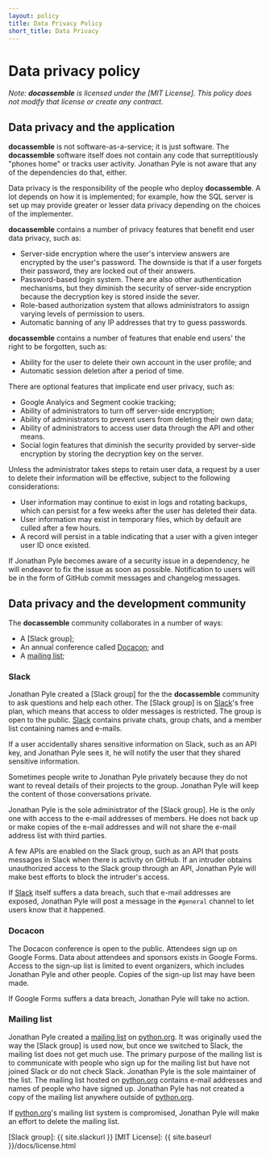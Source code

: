 ```yaml
---
layout: policy
title: Data Privacy Policy
short_title: Data Privacy
---
```


# Data privacy policy

*Note: **docassemble** is licensed under the [MIT License].  This
policy does not modify that license or create any contract.*

## Data privacy and the application

**docassemble** is not software-as-a-service; it is just software.
The **docassemble** software itself does not contain any code that
surreptitiously "phones home" or tracks user activity.  Jonathan Pyle
is not aware that any of the dependencies do that, either.

Data privacy is the responsibility of the people who deploy
**docassemble**.  A lot depends on how it is implemented; for example,
how the SQL server is set up may provide greater or lesser data
privacy depending on the choices of the implementer.

**docassemble** contains a number of privacy features that benefit end
user data privacy, such as:
* Server-side encryption where the user's interview answers are
  encrypted by the user's password.  The downside is that if a user
  forgets their password, they are locked out of their answers.
* Password-based login system.  There are also other authentication
  mechanisms, but they diminish the security of server-side encryption
  because the decryption key is stored inside the sever.
* Role-based authorization system that allows administrators to assign
  varying levels of permission to users.
* Automatic banning of any IP addresses that try to guess passwords.

**docassemble** contains a number of features that enable end users'
the right to be forgotten, such as:

* Ability for the user to delete their own account in the user
  profile; and 
* Automatic session deletion after a period of time.

There are optional features that implicate end user privacy, such as:

* Google Analyics and Segment cookie tracking;
* Ability of administrators to turn off server-side encryption;
* Ability of administrators to prevent users from deleting their own
  data;
* Ability of administrators to access user data through the API and
  other means.
* Social login features that diminish the security provided by
  server-side encryption by storing the decryption key on the server.
  
Unless the administrator takes steps to retain user data, a request by
a user to delete their information will be effective, subject to the
following considerations:

* User information may continue to exist in logs and rotating backups,
  which can persist for a few weeks after the user has deleted their data.
* User information may exist in temporary files, which by default are
  culled after a few hours.
* A record will persist in a table indicating that a user with a given
  integer user ID once existed.

If Jonathan Pyle becomes aware of a security issue in a dependency, he
will endeavor to fix the issue as soon as possible.  Notification to
users will be in the form of GitHub commit messages and changelog
messages.

## Data privacy and the development community

The **docassemble** community collaborates in a number of ways:

* A [Slack group];
* An annual conference called [Docacon]; and
* A [mailing list];

### Slack

Jonathan Pyle created a [Slack group] for the the **docassemble**
community to ask questions and help each other.  The [Slack group] is
on [Slack]'s free plan, which means that access to older messages is
restricted.  The group is open to the public.  [Slack] contains
private chats, group chats, and a member list containing names and
e-mails.

If a user accidentally shares sensitive information on Slack, such as
an API key, and Jonathan Pyle sees it, he will notify the user that
they shared sensitive information.

Sometimes people write to Jonathan Pyle privately because they do not
want to reveal details of their projects to the group.  Jonathan Pyle
will keep the content of those conversations private.

Jonathan Pyle is the sole administrator of the [Slack group].  He is
the only one with access to the e-mail addresses of members.  He does
not back up or make copies of the e-mail addresses and will not share
the e-mail address list with third parties.

A few APIs are enabled on the Slack group, such as an API that posts
messages in Slack when there is activity on GitHub.  If an intruder
obtains unauthorized access to the Slack group through an API,
Jonathan Pyle will make best efforts to block the intruder's access.

If [Slack] itself suffers a data breach, such that e-mail addresses
are exposed, Jonathan Pyle will post a message in the `#general`
channel to let users know that it happened.

### Docacon

The Docacon conference is open to the public.  Attendees sign up on
Google Forms.  Data about attendees and sponsors exists in Google
Forms.  Access to the sign-up list is limited to event organizers,
which includes Jonathan Pyle and other people.  Copies of the sign-up
list may have been made.

If Google Forms suffers a data breach, Jonathan Pyle will take no
action.

### Mailing list

Jonathan Pyle created a [mailing list] on [python.org].  It was
originally used the way the [Slack group] is used now, but once we
switched to Slack, the mailing list does not get much use.  The
primary purpose of the mailing list is to communicate with people who
sign up for the mailing list but have not joined Slack or do not check
Slack.  Jonathan Pyle is the sole maintainer of the list.  The mailing
list hosted on [python.org] contains e-mail addresses and names of
people who have signed up.  Jonathan Pyle has not created a copy of
the mailing list anywhere outside of [python.org].

If [python.org]'s mailing list system is compromised, Jonathan Pyle
will make an effort to delete the mailing list.

[Slack]: https://slack.com
[python.org]: https://mail.python.org/archives/
[Docacon]: https://docacon.com
[mailing list]: https://mail.python.org/mm3/mailman3/lists/docassemble.python.org/
[Slack group]: {{ site.slackurl }}
[MIT License]: {{ site.baseurl }}/docs/license.html

